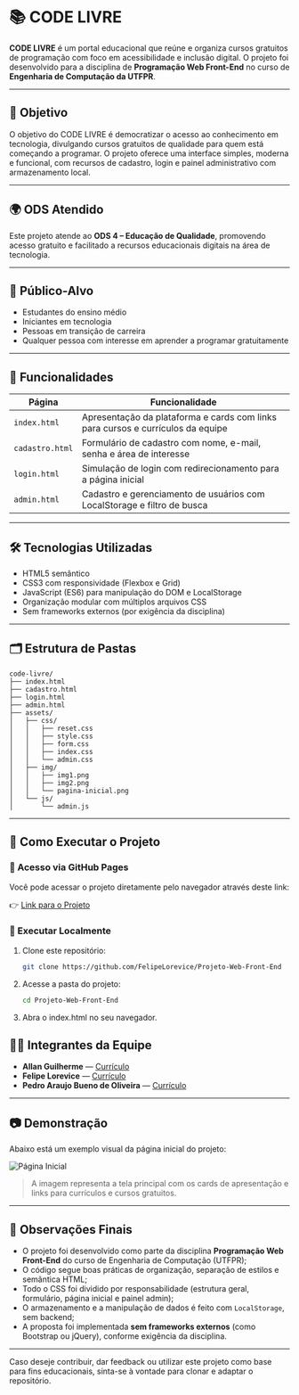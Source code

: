 # 📚 CODE LIVRE

**CODE LIVRE** é um portal educacional que reúne e organiza cursos gratuitos de programação com foco em acessibilidade e inclusão digital. O projeto foi desenvolvido para a disciplina de **Programação Web Front-End** no curso de **Engenharia de Computação da UTFPR**.

---

## 🎯 Objetivo

O objetivo do CODE LIVRE é democratizar o acesso ao conhecimento em tecnologia, divulgando cursos gratuitos de qualidade para quem está começando a programar. O projeto oferece uma interface simples, moderna e funcional, com recursos de cadastro, login e painel administrativo com armazenamento local.

---

## 🌍 ODS Atendido

Este projeto atende ao **ODS 4 – Educação de Qualidade**, promovendo acesso gratuito e facilitado a recursos educacionais digitais na área de tecnologia.

---

## 👥 Público-Alvo

- Estudantes do ensino médio
- Iniciantes em tecnologia
- Pessoas em transição de carreira
- Qualquer pessoa com interesse em aprender a programar gratuitamente

---

## 📄 Funcionalidades

| Página        | Funcionalidade                                                                 |
|---------------|--------------------------------------------------------------------------------|
| `index.html`  | Apresentação da plataforma e cards com links para cursos e currículos da equipe |
| `cadastro.html` | Formulário de cadastro com nome, e-mail, senha e área de interesse             |
| `login.html`  | Simulação de login com redirecionamento para a página inicial                  |
| `admin.html`  | Cadastro e gerenciamento de usuários com LocalStorage e filtro de busca        |

---

## 🛠️ Tecnologias Utilizadas

- HTML5 semântico
- CSS3 com responsividade (Flexbox e Grid)
- JavaScript (ES6) para manipulação do DOM e LocalStorage
- Organização modular com múltiplos arquivos CSS
- Sem frameworks externos (por exigência da disciplina)

---

## 🗂️ Estrutura de Pastas

```text
code-livre/
├── index.html
├── cadastro.html
├── login.html
├── admin.html
├── assets/
│   ├── css/
│   │   ├── reset.css
│   │   ├── style.css
│   │   ├── form.css
│   │   ├── index.css
│   │   └── admin.css
│   ├── img/
│   │   ├── img1.png
│   │   ├── img2.png
│   │   └── pagina-inicial.png
│   └── js/
│       └── admin.js
```


---

## 🚀 Como Executar o Projeto

### 🔗 Acesso via GitHub Pages

Você pode acessar o projeto diretamente pelo navegador através deste link:

👉 [Link para o Projeto](https://github.com/FelipeLorevice/Projeto-Web-Front-End)  

### 🧪 Executar Localmente

1. Clone este repositório:
   ```bash
   git clone https://github.com/FelipeLorevice/Projeto-Web-Front-End

2. Acesse a pasta do projeto:
   ```bash
   cd Projeto-Web-Front-End

3. Abra o index.html no seu navegador.

## 👨‍💻 Integrantes da Equipe

- **Allan Guilherme** — [Currículo](https://fzka.github.io/)
- **Felipe Lorevice** — [Currículo](https://felipelorevice.github.io)
- **Pedro Araujo Bueno de Oliveira** — [Currículo](https://pedroaraujoboliveira.github.io/html-for-qa/)

---

## 📷 Demonstração

Abaixo está um exemplo visual da página inicial do projeto:

![Página Inicial](../assets/img/pagina-inicial.png)

> A imagem representa a tela principal com os cards de apresentação e links para currículos e cursos gratuitos.

---

## 📌 Observações Finais

- O projeto foi desenvolvido como parte da disciplina **Programação Web Front-End** do curso de Engenharia de Computação (UTFPR);
- O código segue boas práticas de organização, separação de estilos e semântica HTML;
- Todo o CSS foi dividido por responsabilidade (estrutura geral, formulário, página inicial e painel admin);
- O armazenamento e a manipulação de dados é feito com `LocalStorage`, sem backend;
- A proposta foi implementada **sem frameworks externos** (como Bootstrap ou jQuery), conforme exigência da disciplina.

---

Caso deseje contribuir, dar feedback ou utilizar este projeto como base para fins educacionais, sinta-se à vontade para clonar e adaptar o repositório.




